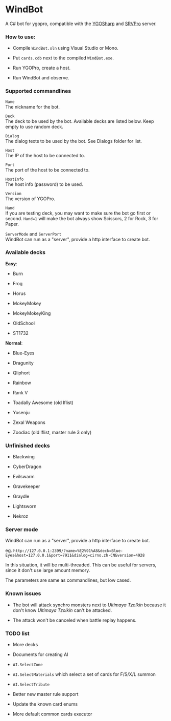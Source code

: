 # WindBot

A C# bot for ygopro, compatible with the [YGOSharp](https://github.com/IceYGO/ygosharp) and [SRVPro](https://github.com/moecube/srvpro) server.

### How to use:

* Compile `WindBot.sln` using Visual Studio or Mono.

* Put `cards.cdb` next to the compiled `WindBot.exe`.

* Run YGOPro, create a host.

* Run WindBot and observe.

### Supported commandlines

`Name`  
The nickname for the bot.

`Deck`  
The deck to be used by the bot. Available decks are listed below. Keep empty to use random deck.

`Dialog`  
The dialog texts to be used by the bot. See Dialogs folder for list.

`Host`  
The IP of the host to be connected to.

`Port`  
The port of the host to be connected to.

`HostInfo`  
The host info (password) to be used.

`Version`  
The version of YGOPro.

`Hand`  
If you are testing deck, you may want to make sure the bot go first or second. `Hand=1` will make the bot always show Scissors, 2 for Rock, 3 for Paper.

`ServerMode` and `ServerPort`  
WindBot can run as a "server", provide a http interface to create bot.

### Available decks

**Easy**:

* Burn

* Frog

* Horus

* MokeyMokey

* MokeyMokeyKing

* OldSchool

* ST1732

**Normal**:

* Blue-Eyes

* Dragunity

* Qliphort

* Rainbow

* Rank V

* Toadally Awesome (old lflist)

* Yosenju

* Zexal Weapons

* Zoodiac (old lflist, master rule 3 only)

### Unfinished decks

* Blackwing

* CyberDragon

* Evilswarm

* Gravekeeper

* Graydle

* Lightsworn

* Nekroz

### Server mode

WindBot can run as a "server", provide a http interface to create bot.

eg. `http://127.0.0.1:2399/?name=%E2%91%A8&deck=Blue-Eyes&host=127.0.0.1&port=7911&dialog=cirno.zh-CN&version=4928`

In this situation, it will be multi-threaded. This can be useful for servers, since it don't use large amount memory.

The parameters are same as commandlines, but low cased.

### Known issues

* The bot will attack synchro monsters next to _Ultimaya Tzolkin_ because it don't know _Ultimaya Tzolkin_ can't be attacked.

* The attack won't be canceled when battle replay happens.

### TODO list

* More decks

* Documents for creating AI

* `AI.SelectZone`

* `AI.SelectMaterials` which select a set of cards for F/S/X/L summon

* `AI.SelectTribute`

* Better new master rule support

* Update the known card enums

* More default common cards executor
